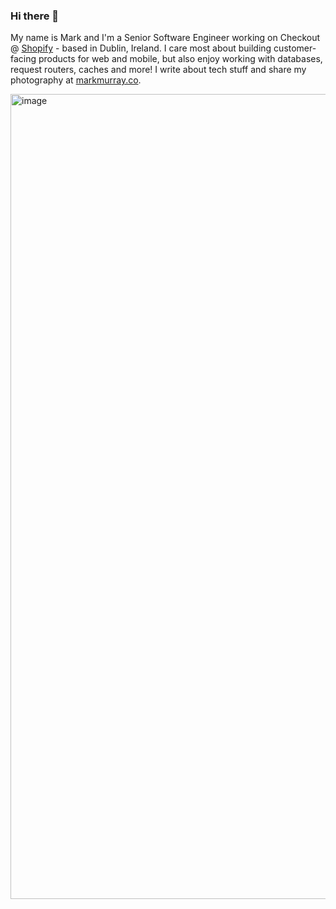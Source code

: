 ### Hi there 👋

My name is Mark and I'm a Senior Software Engineer working on Checkout @ [Shopify](https://github.com/Shopify) - based in Dublin, Ireland. I care most about building customer-facing products for web and mobile, but also enjoy working with databases, request routers, caches and more! I write about tech stuff and share my photography at [markmurray.co](https://markmurray.co).

<img width="1288" alt="image" src="https://github.com/user-attachments/assets/73bf3477-004d-4972-be05-a735fd00cff6" />

